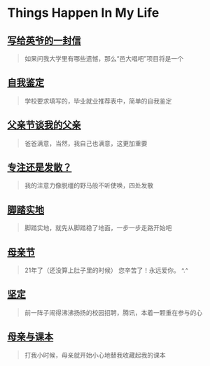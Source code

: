 # Things Happen In My Life

## [写给英爷的一封信](2015/03/to-jayin.md)

> 如果问我大学里有哪些遗憾，那么“邑大唱吧”项目将是一个

## [自我鉴定](2014/11/self-indentification.md)

> 学校要求填写的，毕业就业推荐表中，简单的自我鉴定

## [父亲节谈我的父亲](2014/06/my-father.md)

> 爸爸满意，当然，我自己也满意，这更加重要

## [专注还是发散？](2014/05/focus-or-radiate.md)

> 我的注意力像脱缰的野马般不听使唤，四处发散

## [脚踏实地](2014/05/step-by-step.md)

> 脚踏实地，就先从脚踏稳了地面，一步一步走路开始吧

## [母亲节](2014/05/mothers-day.md)

> 21年了（还没算上肚子里的时候） 您辛苦了！永远爱你。 ^.^

## [坚定](2014/05/keeping-determined.md)

> 前一阵子闹得沸沸扬扬的校园招聘，腾讯，本着一颗重在参与的心

## [母亲与课本](2014/03/mom-and-textbooks.md)

> 打我小时候，母亲就开始小心地替我收藏起我的课本
